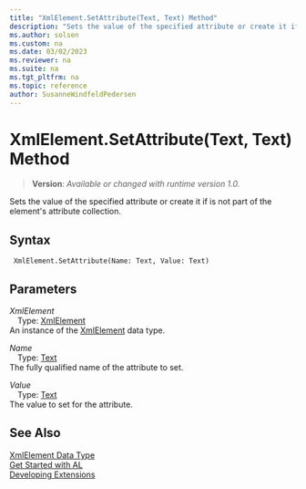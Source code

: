 ```yaml
---
title: "XmlElement.SetAttribute(Text, Text) Method"
description: "Sets the value of the specified attribute or create it if is not part of the element's attribute collection."
ms.author: solsen
ms.custom: na
ms.date: 03/02/2023
ms.reviewer: na
ms.suite: na
ms.tgt_pltfrm: na
ms.topic: reference
author: SusanneWindfeldPedersen
---
```

[//]: # (START>DO_NOT_EDIT)
[//]: # (IMPORTANT:Do not edit any of the content between here and the END>DO_NOT_EDIT.)
[//]: # (Any modifications should be made in the .xml files in the ModernDev repo.)
# XmlElement.SetAttribute(Text, Text) Method
> **Version**: _Available or changed with runtime version 1.0._

Sets the value of the specified attribute or create it if is not part of the element's attribute collection.


## Syntax
```AL
 XmlElement.SetAttribute(Name: Text, Value: Text)
```
## Parameters
*XmlElement*  
&emsp;Type: [XmlElement](xmlelement-data-type.md)  
An instance of the [XmlElement](xmlelement-data-type.md) data type.  

*Name*  
&emsp;Type: [Text](../text/text-data-type.md)  
The fully qualified name of the attribute to set.  

*Value*  
&emsp;Type: [Text](../text/text-data-type.md)  
The value to set for the attribute.  



[//]: # (IMPORTANT: END>DO_NOT_EDIT)
## See Also
[XmlElement Data Type](xmlelement-data-type.md)  
[Get Started with AL](../../devenv-get-started.md)  
[Developing Extensions](../../devenv-dev-overview.md)